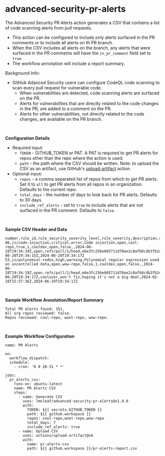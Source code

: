 # advanced-security-pr-alerts

The Advanced Security PR Alerts action generates a CSV that contains a list of code scanning alerts from pull requests.
* This action can be configured to include only alerts surfaced in the PR comments or to include all alerts on th PR branch.
* When the CSV includes all alerts on the branch, any alerts that were surfaced in the PR comments will have the `in_pr_comment` field set to `true`.
* The workflow annotation will include a report summary.

Background Info:
* GitHub Adanced Security users can configure CodeQL code scanning to scan every pull request for vulnerable code.
  * When vulnerabilities are detected, code scanning alerts are surfaced on the PR.
  * Alerts for vulnerabilities that are directly related to the code changes in the PR, are added to a comment on the PR.
  * Alerts for other vulnerabilities, not directly related to the code changes, are available on the PR branch.

<br>

**Configuration Details**
* Required input:
  * `TOKEN` - GITHUB_TOKEN or PAT. A PAT is required to get PR alerts for repos other than the repo where the action is used.
  * `path` - the path where the CSV should be written. Note: to upload the CSV as an artifact, use GitHub's [upload-artifact](https://github.com/actions/upload-artifact) action.
* Optional input:
  * `repos` - a comma separated list of repos from which to get PR alerts. Set it to `all` to get PR alerts from all repos in an organization. Defaults to the current repo.
  * `total_days` - the number of days to look back for PR alerts. Defaults to 30 days.
  * `include_ref_alerts` - set to `true` to include alerts that are not surfaced in the PR comment. Defaults to `false`.

<br>

**Sample CSV Header and Data**
```
number,rule_id,rule_security_severity_level,rule_severity,description,state,repo,in_pr_comment,pr_number,pr_user,pr_state,pr_draft,pr_merged_at,pr_updated_at,most_recent_instance_state,most_recent_instance_ref,most_recent_commit_sha,most_recent_instance_path,tool,tool_version,fixed_at,dismissed_at,dismissed_by,dismissed_reason,dismissed_comment,created_at,updated_at
86,js/code-injection,critical,error,Code injection,open,cool-repo,true,1,cooldev,open,false,,2024-06-28T19:34:19Z,open,refs/pull/1/head,e6e3fc256e0d5711d70ae2c8afb8cdb3fb2dcd2f,routes/showProductReviews.ts,CodeQL,2.17.6,,,,,,2024-06-28T19:34:15Z,2024-06-28T19:34:17Z
53,js/polynomial-redos,high,warning,Polynomial regular expression used on uncontrolled data,open,wow-repo,false,1,cooldev,open,false,,2024-06-28T19:34:19Z,open,refs/pull/1/head,e6e3fc256e0d5711d70ae2c8afb8cdb3fb2dcd2f,routes/imageUploader.ts,CodeQL,2.17.6,,2024-06-29T19:34:17Z,cooluser,won't fix,hoping it's not a big deal,2024-02-28T15:57:36Z,2024-06-29T19:34:17Z
```

<br>

**Sample Workflow Annotation/Report Summary**
```
Total PR alerts found: 151.
All org repos reviewed: false.
Repos reviewed: cool-repo, woot-repo, wow-repo.
```

<br>

**Example Workflow Configuration**
```
name: PR Alerts

on:
  workflow_dispatch:
  schedule:
    - cron: '0 0 28-31 * *'

jobs:
  pr_alerts_csv:
    runs-on: ubuntu-latest
    name: PR Alerts CSV
    steps:
      - name: Generate CSV
        uses: lmnleaf/advanced-security-pr-alerts@v1.0.0
        with:
          TOKEN: ${{ secrets.GITHUB_TOKEN }}
          path: ${{ github.workspace }}
          repos: cool-repo,woot-repo,wow-repo
          total_days: 7
          include_ref_alerts: true
      - name: Upload CSV
        uses: actions/upload-artifact@v4
        with:
          name: pr-alerts-csv
          path: ${{ github.workspace }}/pr-alerts-report.csv
```
